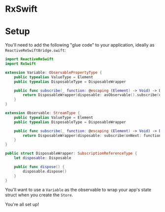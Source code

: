 # RxSwift

# Setup

You'll need to add the following "glue code" to your application, ideally as `ReactiveReSwiftBridge.swift`:

```swift
import ReactiveReSwift
import RxSwift

extension Variable: ObservablePropertyType {
    public typealias ValueType = Element
    public typealias DisposableType = DisposableWrapper

    public func subscribe(_ function: @escaping (Element) -> Void) -> DisposableWrapper {
        return DisposableWrapper(disposable: asObservable().subscribe(onNext: function))
    }
}

extension Observable: StreamType {
    public typealias ValueType = Element
    public typealias DisposableType = DisposableWrapper

    public func subscribe(_ function: @escaping (Element) -> Void) -> DisposableWrapper {
        return DisposableWrapper(disposable: subscribe(onNext: function))
    }
}

public struct DisposableWrapper: SubscriptionReferenceType {
    let disposable: Disposable

    public func dispose() {
        disposable.dispose()
    }
}
```

You'll want to use a `Variable` as the observable to wrap your app's state struct when you create the `Store`.

You're all set up!
